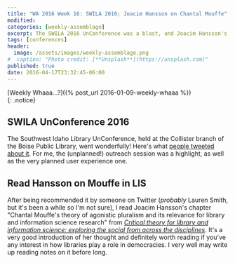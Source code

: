 ```yaml
---
title: "WA 2016 Week 16: SWILA 2016; Joacim Hansson on Chantal Mouffe"
modified:
categories: [weekly-assemblage]
excerpt: The SWILA 2016 UnConference was a blast, and Joacim Hansson's chapter on Chantal Mouffe in LIS is well worth your time.
tags: [conferences]
header:
  image: /assets/images/weekly-assemblage.png
#  caption: "Photo credit: [**Unsplash**](https://unsplash.com)"
published: true
date: 2016-04-17T23:32:45-06:00
---
```

  
[Weekly Whaaa…?]({% post_url 2016-01-09-weekly-whaaa %})  
{: .notice}  

## SWILA UnConference 2016   

The Southwest Idaho Library UnConference, held at the Collister branch of the Boise Public Library, went wonderfully! Here's what [people tweeted about it](https://twitter.com/hashtag/SWILA16?src=hash). For me, the (unplanned!) outreach session was a highlight, as well as the very planned user experience one.   

## Read Hansson on Mouffe in LIS   

After being recommended it by someone on Twitter (_probably_ Lauren Smith, but it's been a while so I'm not sure), I read Joacim Hansson's chapter "Chantal Mouffe's theory of agonistic pluralism and its relevance for library and information science research" from [_Critical theory for library and information science: exploring the social from across the disciplines_](https://www.worldcat.org/oclc/548555609). It's a very good introduction of her thought and definitely worth reading if you've any interest in how libraries play a role in democracies. I very well may write up reading notes on it before long.   